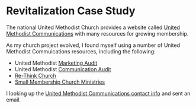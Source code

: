 # Revitalization Case Study

The national United Methodist Church provides a website called [United Methodist Communications](http://www.umcom.org) with many resources for growing membership. 

As my church project evolved, I found myself using a number of United Methodist Commuications resources, including the following: 

* United Methodist [Marketing Audit](http://www.umcom.org/learn/market-your-church-getting-started)
* United Methodist [Communication Audit](http://www.umcom.org/learn/communication-audit-syncs-everything-together)
* [Re-Think Church](http://www.umcom.org/rethink-church)
* [Small Membership Church Ministries](http://www.greatplainsumc.org/smallmembershipchurchresources)

I looking up the [United Methodist Communications contact info](http://www.umcom.org/about/contact-us-at-united-methodist-communications) and sent an email. 



